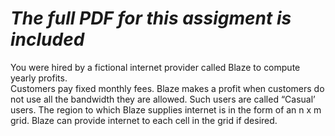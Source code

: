 # *The full PDF for this assigment is included*
You were hired by a fictional internet provider called Blaze to compute yearly profits.  
Customers pay fixed monthly fees. Blaze makes a profit when customers do not use all the 
bandwidth they are allowed. Such users are called “Casual’ users. The region to which Blaze 
supplies internet is in the form of an n x m grid. Blaze can provide internet to each cell in the 
grid if desired.
